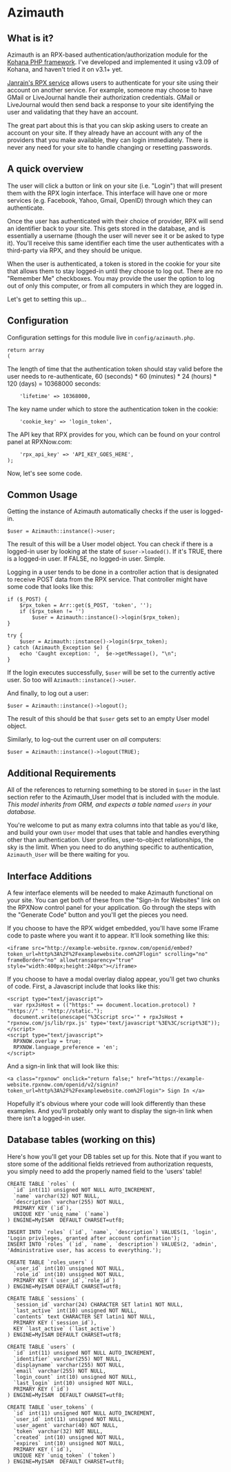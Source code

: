 # Azimauth


## What is it?

Azimauth is an RPX-based authentication/authorization module for the [Kohana PHP framework](http://kohanaframework.org/). I've developed and implemented it using v3.09 of Kohana, and haven't tried it on v3.1+ yet.

[Janrain's RPX service](https://rpxnow.com/) allows users to authenticate for your site using their account on another service. For example, someone may choose to have GMail or LiveJournal handle their authorization credentials. GMail or LiveJournal would then send back a response to your site identifying the user and validating that they have an account.

The great part about this is that you can skip asking users to create an account on your site. If they already have an account with any of the providers that you make available, they can login immediately. There is never any need for your site to handle changing or resetting passwords.

## A quick overview

The user will click a button or link on your site (i.e. "Login") that will present them with the RPX login interface. This interface will have one or more services (e.g. Facebook, Yahoo, Gmail, OpenID) through which they can authenticate.

Once the user has authenticated with their choice of provider, RPX will send an identifier back to your site. This gets stored in the database, and is essentially a username (though the user will never see it or be asked to type it). You'll receive this same identifier each time the user authenticates with a third-party via RPX, and they should be unique.

When the user is authenticated, a token is stored in the cookie for your site that allows them to stay logged-in until they choose to log out. There are no "Remember Me" checkboxes. You may provide the user the option to log out of only this computer, or from all computers in which they are logged in.

Let's get to setting this up...

## Configuration

Configuration settings for this module live in `config/azimauth.php`.

    return array
    (

The length of time that the authentication token should stay valid before the user needs to re-authenticate, 60 (seconds) * 60 (minutes) * 24 (hours) * 120 (days) = 10368000 seconds:

    	'lifetime' => 10368000,
    	
The key name under which to store the authentication token in the cookie:

    	'cookie_key' => 'login_token',

The API key that RPX provides for you, which can be found on your control panel at RPXNow.com:    	
    	
    	'rpx_api_key' => 'API_KEY_GOES_HERE',
    );

Now, let's see some code.

## Common Usage

Getting the instance of Azimauth automatically checks if the user is logged-in.

    $user = Azimauth::instance()->user;
    
The result of this will be a User model object. You can check if there is a logged-in user by looking at the state of `$user->loaded()`. If it's TRUE, there is a logged-in user. If FALSE, no logged-in user. Simple.

Logging in a user tends to be done in a controller action that is designated to receive POST data from the RPX service. That controller might have some code that looks like this:

    if ($_POST)	{
        $rpx_token = Arr::get($_POST, 'token', '');
        if ($rpx_token != '')
            $user = Azimauth::instance()->login($rpx_token);
    }

    try {
        $user = Azimauth::instance()->login($rpx_token);
    } catch (Azimauth_Exception $e) {
        echo 'Caught exception: ',  $e->getMessage(), "\n";
    }

If the login executes successfully, `$user` will be set to the currently active user. So too will `Azimauth::instance()->user`.

And finally, to log out a user:

    $user = Azimauth::instance()->logout();

The result of this should be that `$user` gets set to an empty User model object.

Similarly, to log-out the current user on *all* computers:

    $user = Azimauth::instance()->logout(TRUE);

## Additional Requirements

All of the references to returning something to be stored in `$user` in the last section refer to the Azimauth_User model that is included with the module. *This model inherits from ORM, and expects a table named `users` in your database.*

You're welcome to put as many extra columns into that table as you'd like, and build your own `User` model that uses that table and handles everything other than authentication. User profiles, user-to-object relationships, the sky is the limit. When you need to do anything specific to authentication, `Azimauth_User` will be there waiting for you.

## Interface Additions

A few interface elements will be needed to make Azimauth functional on your site. You can get both of these from the "Sign-In for Websites" link on the RPXNow control panel for your application. Go through the steps with the "Generate Code" button and you'll get the pieces you need.

If you choose to have the RPX widget embedded, you'll have some IFrame code to paste where you want it to appear. It'll look something like this:

    <iframe src="http://example-website.rpxnow.com/openid/embed?token_url=http%3A%2F%2Fexamplewebsite.com%2Flogin" scrolling="no" frameBorder="no" allowtransparency="true" style="width:400px;height:240px"></iframe>
    
If you choose to have a modal overlay dialog appear, you'll get two chunks of code. First, a Javascript include that looks like this:

    <script type="text/javascript">
      var rpxJsHost = (("https:" == document.location.protocol) ? "https://" : "http://static.");
      document.write(unescape("%3Cscript src='" + rpxJsHost +
    "rpxnow.com/js/lib/rpx.js' type='text/javascript'%3E%3C/script%3E"));
    </script>
    <script type="text/javascript">
      RPXNOW.overlay = true;
      RPXNOW.language_preference = 'en';
    </script>

And a sign-in link that will look like this:

    <a class="rpxnow" onclick="return false;" href="https://example-website.rpxnow.com/openid/v2/signin?token_url=http%3A%2F%2Fexamplewebsite.com%2Flogin"> Sign In </a>

Hopefully it's obvious where your code will look differently than these examples. And you'll probably only want to display the sign-in link when there isn't a logged-in user.

## Database tables (working on this)

Here's how you'll get your DB tables set up for this. Note that if you want to store some of the additional fields retrieved from authorization requests, you simply need to add the properly named field to the 'users' table!

    CREATE TABLE `roles` (
      `id` int(11) unsigned NOT NULL AUTO_INCREMENT,
      `name` varchar(32) NOT NULL,
      `description` varchar(255) NOT NULL,
      PRIMARY KEY (`id`),
      UNIQUE KEY `uniq_name` (`name`)
    ) ENGINE=MyISAM  DEFAULT CHARSET=utf8;

    INSERT INTO `roles` (`id`, `name`, `description`) VALUES(1, 'login', 'Login privileges, granted after account confirmation');
    INSERT INTO `roles` (`id`, `name`, `description`) VALUES(2, 'admin', 'Administrative user, has access to everything.');

    CREATE TABLE `roles_users` (
      `user_id` int(10) unsigned NOT NULL,
      `role_id` int(10) unsigned NOT NULL,
      PRIMARY KEY (`user_id`,`role_id`)
    ) ENGINE=MyISAM DEFAULT CHARSET=utf8;

    CREATE TABLE `sessions` (
      `session_id` varchar(24) CHARACTER SET latin1 NOT NULL,
      `last_active` int(10) unsigned NOT NULL,
      `contents` text CHARACTER SET latin1 NOT NULL,
      PRIMARY KEY (`session_id`),
      KEY `last_active` (`last_active`)
    ) ENGINE=MyISAM DEFAULT CHARSET=utf8;

    CREATE TABLE `users` (
      `id` int(11) unsigned NOT NULL AUTO_INCREMENT,
      `identifier` varchar(255) NOT NULL,
      `displayname` varchar(255) NOT NULL,
      `email` varchar(255) NOT NULL,
      `login_count` int(10) unsigned NOT NULL,
      `last_login` int(10) unsigned NOT NULL,
      PRIMARY KEY (`id`)
    ) ENGINE=MyISAM  DEFAULT CHARSET=utf8;

    CREATE TABLE `user_tokens` (
      `id` int(11) unsigned NOT NULL AUTO_INCREMENT,
      `user_id` int(11) unsigned NOT NULL,
      `user_agent` varchar(40) NOT NULL,
      `token` varchar(32) NOT NULL,
      `created` int(10) unsigned NOT NULL,
      `expires` int(10) unsigned NOT NULL,
      PRIMARY KEY (`id`),
      UNIQUE KEY `uniq_token` (`token`)
    ) ENGINE=MyISAM  DEFAULT CHARSET=utf8;
